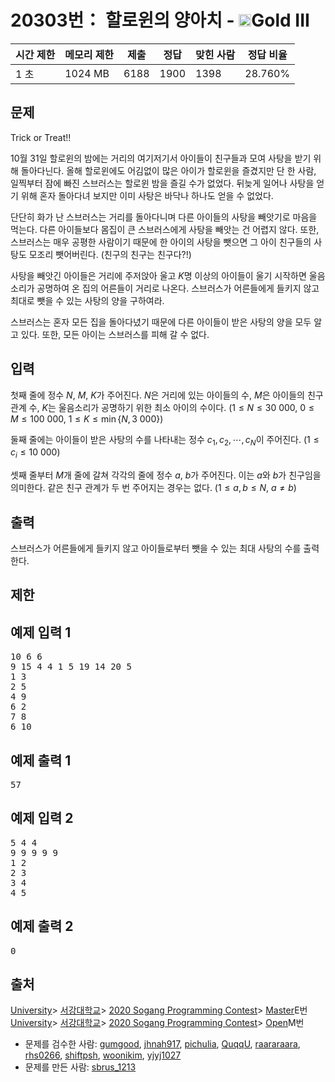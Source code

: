 # 20303번： 할로윈의 양아치 - <img src="https://static.solved.ac/tier_small/13.svg" style="height:20px" />Gold III


| 시간 제한 | 메모리 제한 | 제출 | 정답 | 맞힌 사람 | 정답 비율 |
| --- | --- | --- | --- | --- | --- |
| 1 초 | 1024 MB | 6188 | 1900 | 1398 | 28.760% |


## 문제


Trick or Treat!!

10월 31일 할로윈의 밤에는 거리의 여기저기서 아이들이 친구들과 모여 사탕을 받기 위해 돌아다닌다. 올해 할로윈에도 어김없이 많은 아이가 할로윈을 즐겼지만 단 한 사람, 일찍부터 잠에 빠진 스브러스는 할로윈 밤을 즐길 수가 없었다. 뒤늦게 일어나 사탕을 얻기 위해 혼자 돌아다녀 보지만 이미 사탕은 바닥나 하나도 얻을 수 없었다.

단단히 화가 난 스브러스는 거리를 돌아다니며 다른 아이들의 사탕을 빼앗기로 마음을 먹는다. 다른 아이들보다 몸집이 큰 스브러스에게 사탕을 빼앗는 건 어렵지 않다. 또한, 스브러스는 매우 공평한 사람이기 때문에 한 아이의 사탕을 뺏으면 그 아이 친구들의 사탕도 모조리 뺏어버린다. (친구의 친구는 친구다?!)

사탕을 빼앗긴 아이들은 거리에 주저앉아 울고 $K$명 이상의 아이들이 울기 시작하면 울음소리가 공명하여 온 집의 어른들이 거리로 나온다. 스브러스가 어른들에게 들키지 않고 최대로 뺏을 수 있는 사탕의 양을 구하여라.

스브러스는 혼자 모든 집을 돌아다녔기 때문에 다른 아이들이 받은 사탕의 양을 모두 알고 있다. 또한, 모든 아이는 스브러스를 피해 갈 수 없다.




## 입력


첫째 줄에 정수 $N$, $M$, $K$가 주어진다. $N$은 거리에 있는 아이들의 수, $M$은 아이들의 친구 관계 수, $K$는 울음소리가 공명하기 위한 최소 아이의 수이다. ($1\leq N\leq 30\ 000$, $0\leq M\leq 100\ 000$, $1\leq K\leq\min\left\{N, 3\ 000\right\}$)

둘째 줄에는 아이들이 받은 사탕의 수를 나타내는 정수 $c_1, c_2,\cdots, c_N$이 주어진다. ($1\leq c_i\leq 10\ 000$)

셋째 줄부터 $M$개 줄에 갈쳐 각각의 줄에 정수 $a$, $b$가 주어진다. 이는 $a$와 $b$가 친구임을 의미한다. 같은 친구 관계가 두 번 주어지는 경우는 없다. ($1\leq a, b\leq N$, $a\neq b$)




## 출력


스브러스가 어른들에게 들키지 않고 아이들로부터 뺏을 수 있는 최대 사탕의 수를 출력한다.




## 제한




## 예제 입력 1


<pre>10 6 6
9 15 4 4 1 5 19 14 20 5
1 3
2 5
4 9
6 2
7 8
6 10
</pre>


## 예제 출력 1


<pre>57
</pre>




## 예제 입력 2


<pre>5 4 4
9 9 9 9 9
1 2
2 3
3 4
4 5
</pre>


## 예제 출력 2


<pre>0
</pre>






## 출처


[University](/category/5)> [서강대학교](/category/83)> [2020 Sogang Programming Contest](/category/694)> [Master](/category/detail/2355)E번
[University](/category/5)> [서강대학교](/category/83)> [2020 Sogang Programming Contest](/category/694)> [Open](/category/detail/2356)M번
- 문제를 검수한 사람: [gumgood](/user/gumgood), [jhnah917](/user/jhnah917), [pichulia](/user/pichulia), [QuqqU](/user/QuqqU), [raararaara](/user/raararaara), [rhs0266](/user/rhs0266), [shiftpsh](/user/shiftpsh), [woonikim](/user/woonikim), [yjyj1027](/user/yjyj1027)
- 문제를 만든 사람: [sbrus_1213](/user/sbrus_1213)




